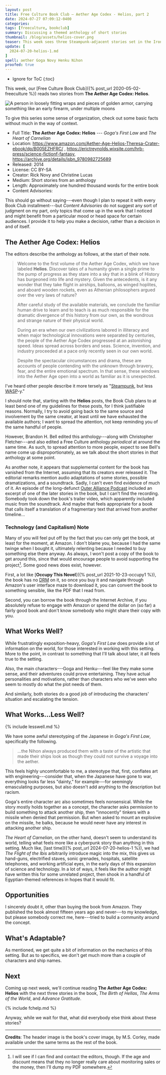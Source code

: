 ```yaml
---
layout: post
title: Free Culture Book Club — Aether Age Codex - Helios, part 2
date: 2024-07-27 07:09:12-0400
categories:
tags: [freeculture, bookclub]
summary: Discussing a themed anthology of short stories
thumbnail: /blog/assets/helios-cover.png
teaser: This week sees three Steampunk-adjacent stories set in the Iron Age.
update: [
  2024-07-20-helios-1.md
]
spell: aether Goga Novy Henku Nihon
proofed: true
---
```


* Ignore for ToC
{:toc}

This week, our [Free Culture Book Club]({% post_url 2020-05-02-freeculture %}) reads two stories from **The Aether Age Codex:  Helios**.

![A person in loosely fitting wraps and pieces of golden armor, carrying something like an early firearm, under multiple moons](/blog/assets/helios-cover.png "I could pull off wearing an outfit like that...")

To give this series some sense of organization, check out some basic facts without much in the way of context.

 * Full Title:  **The Aether Age Codex:  Helios** --- *Goga's First Law* and *The Heart of Carnelian*
 * Location:  <https://www.amazon.com/Aether-Age-Helios-Theresa-Crater-ebook/dp/B005EZHFRC/> <i class="fab fa-amazon"></i>, <https://erictreynolds.wixsite.com/hrb-press/science-fictionf-fantasy>, <https://archive.org/details/isbn_9780982725689>
 * Released:  2014
 * License:  CC BY-SA
 * Creator:  Rick Novy and Christine Lucas
 * Medium:  Short stories from an anthology
 * Length:  Approximately one hundred thousand words for the entire book
 * Content Advisories:  

This should go without saying---even though I plan to repeat it with every Book Club installment---but *Content Advisories* do not suggest any sort of judgment on my part, only topics that come up in the work that I noticed and might benefit from a particular mood or head space for certain audiences.  I provide it to help you make a decision, rather than a decision in and of itself.

## The Aether Age Codex:  Helios

The editors describe the anthology as follows, at the start of their note.

 > Welcome to the first volume of the Aether Age Codex, which we have labeled **Helios**. Discover tales of a humanity given a single prime to the pump of progress as they stare into a sky that in a blink of History has burgeoned into life and mystery. Given the antecedents, is it any wonder that they take flight in airships, balloons, as winged hoplites, and aboard wooden rockets, even as Athenian philosophers argued over the very laws of nature?
 >
 > After careful study of the available materials, we conclude the familiar human drive to learn and to teach is as much responsible for the dramatic divergence of this history from our own, as the wondrous and strange nature of their physical world.
 >
 > During an era when our own civilizations labored in illiteracy and when major technological innovations were separated by centuries, the people of the Aether Age Codex progressed at an astonishing speed. Ideas spread across borders and seas. Science, invention, and industry proceeded at a pace only recently seen in our own world.
 >
 > Despite the spectacular circumstances and drama, these are accounts of people contending with the unknown through bravery, fear, and the entire emotional spectrum. In that sense, these windows into the Aether Age open into a world as familiar as it is unexpected.

I've heard other people describe it more tersely as "[Steampunk](https://en.wikipedia.org/wiki/Steampunk), but less [WASP](https://en.wikipedia.org/wiki/White_Anglo-Saxon_Protestants)-y."

I should note that, starting with the **Helios** posts, the Book Club plans to at least bend one of my guidelines for these posts, for I think justifiable reasons.  Normally, I try to avoid going back to the same source and involvement by the same creator, at least until we have exhausted the available authors; I want to spread the attention, not keep reminding you of the same handful of people.

However, Brandon H. Bell edited this anthology---along with Christopher Fletcher---and also edited a Free Culture anthology *periodical* at around the same time.  As such, to spread attention to more people, expect to see Bell's name come up disproportionately, as we talk about the short stories in *that* anthology at some point.

As another note, it appears that supplemental content for the book has vanished from the Internet, assuming that its creators ever released it.  The editorial remarks mention audio adaptations of some stories, possible dramatizations, and a soundtrack.  Sadly, I can't even find evidence of much of it.  An episode of the long-defunct [Outer Alliance Podcast](https://web.archive.org/web/20110823215320/http://outeralliance.podbean.com/2010/12/17/outer-alliance-podcast-2/) included an excerpt of one of the later stories in the book, but I can't find the recording.  Somebody took down the book's trailer video, which apparently included music from the soundtrack.  And maybe that feels appropriate for a book that calls itself a translation of a fragmentary text that arrived from another timeline...

### Technology (and Capitalism) Note

Many of you will feel put off by the fact that you can only get the book, at least for the moment, at Amazon.  I don't blame you, because I had the same twinge when I bought it, ultimately relenting because I needed to buy something else there anyway.  As always, I won't post a copy of the book to get around this, since that would encourage people to avoid supporting the project[^1].  Some good news does exist, however.

[^1]:  I will see if I can find and contact the editors, though.  If the age and discount means that they no longer really care about monitoring sales or the money, then I'll dump my PDF somewhere.

First, a lot like [**Occupy This Novel**]({% post_url 2021-10-23-occupy1 %}), the book has no [DRM](https://en.wikipedia.org/wiki/Digital_rights_management) on it, so once you buy it and navigate through Amazon's user interface maze to download it, you can convert the book to something sensible, like the PDF that I read from.

Second, you can borrow the book through the Internet Archive, if you absolutely refuse to engage with Amazon or spend the dollar on (so far) a fairly good book and don't know somebody who might share their copy with you.

## What Works Well?

While frustratingly exposition-heavy, *Goga's First Law* does provide a lot of information on the world, for those interested in working with this setting.  More to the point, in contrast to something that I'll talk about later, it all feels true to the setting.

Also, the main characters---Goga and Henku---feel like they make some sense, and their adventures could prove entertaining.  They have actual personalities and motivations, rather than characters who we've seen who seem to mostly do what the plot needs of them.

And similarly, both stories do a good job of introducing the characters' situation and escalating the tension.

## What Works...Less Well?

{% include lesswell.md %}

We have some awful stereotyping of the Japanese in *Goga's First Law*, specifically the following.

 > ...the Nihon always produced them with a taste of the artistic that made their ships look as though they could not survive a voyage into the aether.

This feels highly uncomfortable to me, a stereotype that, first, conflates art with engineering---consider that, when the Japanese have gone to war, everything looks far less "dainty," for example---for seemingly emasculating purposes, but also doesn't add anything to the description but racism.

Goga's entire character arc also sometimes feels nonsensical.  While the story mostly holds together as a concept, the character asks permission to build something to attack another ship, then "innocently" tinkers with a missile when denied that permission.  But when asked to mount an explosive on the missile, he balks, because he would never have any interest in attacking another ship.

*The Heart of Carnelian*, on the other hand, doesn't seem to understand its world, telling what feels more like a cyberpunk story than anything in this setting.  Much like, [last time]({% post_url 2024-07-20-helios-1 %}), we had *The Flight of the Ibis* arbitrarily introduce magic into the mix, this gives us hand-guns, electrified staves, sonic grenades, hospitals, satellite telephones, and working artificial eyes, in the early days of this expansion of science and technology.  In a lot of ways, it feels like the author might have written this for some unrelated project, then shook in a handful of Egyptian-themed references in hopes that it would fit.

## Opportunities

I sincerely doubt it, other than buying the book from Amazon.  They published the book almost fifteen years ago and never---to my knowledge, but please somebody correct me, here---tried to build a community around the concept.

## What's Adaptable?

As mentioned, we get quite a bit of information on the mechanics of this setting.  But as to specifics, we don't get much more than a couple of characters and ship names.

## Next

Coming up next week, we'll continue reading **The Aether Age Codex:  Helios** with the next three stories in the book, *The Birth of Hellas*, *The Arms of the World*, and *Advance Gratitude*.

{% include fchelp.md %}

Anyway, while we wait for that, what did everybody else think about these stories?

* * *

**Credits**:  The header image is the book's cover image, by M.S. Corley, made available under the same terms as the rest of the book.

